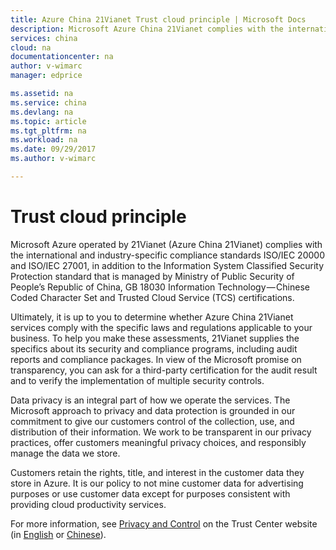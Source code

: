 ```yaml
---
title: Azure China 21Vianet Trust cloud principle | Microsoft Docs
description: Microsoft Azure China 21Vianet complies with the international and industry-specific compliance standards, in addition to the Information System Classified Security Protection standard that is managed by Ministry of Public Security of People’s Republic of China. 
services: china
cloud: na
documentationcenter: na
author: v-wimarc
manager: edprice

ms.assetid: na
ms.service: china
ms.devlang: na
ms.topic: article
ms.tgt_pltfrm: na
ms.workload: na
ms.date: 09/29/2017
ms.author: v-wimarc

---
```

# Trust cloud principle
Microsoft Azure operated by 21Vianet (Azure China 21Vianet) complies with the international and industry-specific compliance standards ISO/IEC 20000 and ISO/IEC 27001, in addition to the Information System Classified Security Protection standard that is managed by Ministry of Public Security of People’s Republic of China, GB 18030 Information Technology — Chinese Coded Character Set and Trusted Cloud Service (TCS) certifications. 

Ultimately, it is up to you to determine whether Azure China 21Vianet services comply with the specific laws and regulations applicable to your business. To help you make these assessments, 21Vianet supplies the specifics about its security and compliance programs, including audit reports and compliance packages. In view of the Microsoft promise on transparency, you can ask for a third-party certification for the audit result and to verify the implementation of multiple security controls.

Data privacy is an integral part of how we operate the services. The Microsoft approach to privacy and data protection is grounded in our commitment to give our customers control of the collection, use, and distribution of their information. We work to be transparent in our privacy practices, offer customers meaningful privacy choices, and responsibly manage the data we store.

Customers retain the rights, title, and interest in the customer data they store in Azure. It is our policy to not mine customer data for advertising purposes or use customer data except for purposes consistent with providing cloud productivity services. 

For more information, see [Privacy and Control](https://www.trustcenter.cn/privacy/default.html) on the Trust Center website (in [English](https://www.trustcenter.cn/) or [Chinese](https://www.azure.cn/zh-cn/support/trust-center/)).


